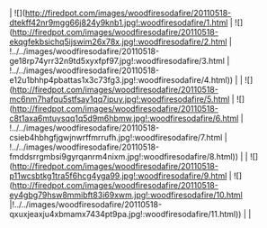 | ![](http://firedpot.com/images/woodfiresodafire/20110518-dtekff42nr9mgg66j824y9knb1.jpg!:woodfiresodafire/1.html | ![](http://firedpot.com/images/woodfiresodafire/20110518-ekqgfekbsichq5ijswim26x78x.jpg!:woodfiresodafire/2.html | !../../images/woodfiresodafire/20110518-ge18rp74yrr32n9td5xyxfpf97.jpg!:woodfiresodafire/3.html | !../../images/woodfiresodafire/20110518-e12u1bhhp4pbattas1x3c73fg3.jpg!:woodfiresodafire/4.html)) |
| ![](http://firedpot.com/images/woodfiresodafire/20110518-mc6nm7hafqu5stfsay1qq7ipuy.jpg!:woodfiresodafire/5.html | ![](http://firedpot.com/images/woodfiresodafire/20110518-c8t1axa6mtuysqq1q5d9m6hbmw.jpg!:woodfiresodafire/6.html | !../../images/woodfiresodafire/20110518-csieb4hbhgfjgwjnwrffmrrufh.jpg!:woodfiresodafire/7.html | !../../images/woodfiresodafire/20110518-fmddsrrgmbsi9gyrqanrm4nixm.jpg!:woodfiresodafire/8.html)) |
| ![](http://firedpot.com/images/woodfiresodafire/20110518-p11wcsbtkg1tra5f6hcg4yga99.jpg!:woodfiresodafire/9.html | ![](http://firedpot.com/images/woodfiresodafire/20110518-ey4gbg79hsw8mmibft83i69xwm.jpg!:woodfiresodafire/10.html |!../../images/woodfiresodafire/20110518-qxuxjeaxju4xbmamx7434pt9pa.jpg!:woodfiresodafire/11.html))  |  |
